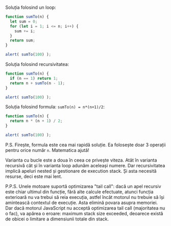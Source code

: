 Soluția folosind un loop:

```js run
function sumTo(n) {
  let sum = 0;
  for (let i = 1; i <= n; i++) {
    sum += i;
  }
  return sum;
}

alert( sumTo(100) );
```

Soluția folosind recursivitatea:

```js run
function sumTo(n) {
  if (n == 1) return 1;
  return n + sumTo(n - 1);
}

alert( sumTo(100) );
```

Soluția folosind formula: `sumTo(n) = n*(n+1)/2`:

```js run
function sumTo(n) {
  return n * (n + 1) / 2;
}

alert( sumTo(100) );
```

P.S. Firește, formula este cea mai rapidă soluție. Ea folosește doar 3 operații pentru orice număr `n`. Matematica ajută!

Varianta cu bucle este a doua în ceea ce privește viteza. Atât în varianta recursivă cât și în varianta loop adunăm aceleași numere. Dar recursivitatea implică apeluri nested și gestionare de execution stack. Și asta necesită resurse, deci este mai lent.

P.P.S. Unele motoare suportă optimizarea "tail call": dacă un apel recursiv este chiar ultimul din funcție, fără alte calcule efectuate, atunci funcția exterioară nu va trebui să reia execuția, astfel încât motorul nu trebuie să își amintească contextul de execuție. Asta elimină povara asupra memoriei. Dar dacă motorul JavaScript nu acceptă optimizarea tail call (majoritatea nu o fac), va apărea o eroare: maximum stack size exceeded, deoarece există de obicei o limitare a dimensiunii totale din stack.
